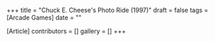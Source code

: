 +++
title = "Chuck E. Cheese's Photo Ride (1997)"
draft = false
tags = [Arcade Games]
date = ""

[Article]
contributors = []
gallery = []
+++